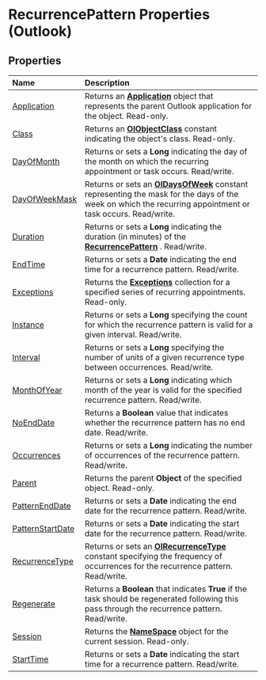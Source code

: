 
# RecurrencePattern Properties (Outlook)

## Properties



|**Name**|**Description**|
|:-----|:-----|
|[Application](dd7068ee-385a-5bfc-fe15-f6a76e5441c9.md)|Returns an  **[Application](797003e7-ecd1-eccb-eaaf-32d6ddde8348.md)** object that represents the parent Outlook application for the object. Read-only.|
|[Class](64e7d0b9-9a86-7e81-1747-306c28bd5611.md)|Returns an  **[OlObjectClass](33d724b3-df3c-2a7f-a80f-93b66d96f588.md)** constant indicating the object's class. Read-only.|
|[DayOfMonth](d89a9a55-060c-d25d-4bf6-21e345da36d1.md)|Returns or sets a  **Long** indicating the day of the month on which the recurring appointment or task occurs. Read/write.|
|[DayOfWeekMask](79268798-90ab-4161-5a6e-97669daa475a.md)|Returns or sets an  **[OlDaysOfWeek](49712ccf-4ff7-bfdc-c023-94bcd0d97046.md)** constant representing the mask for the days of the week on which the recurring appointment or task occurs. Read/write.|
|[Duration](91cceed3-fd56-bae3-ee00-16f4b02eb2e3.md)|Returns or sets a  **Long** indicating the duration (in minutes) of the **[RecurrencePattern](36c098f7-59fb-879a-5173-ed0260d13fa4.md)** . Read/write.|
|[EndTime](7babda13-9e57-4c80-1ab3-56025753ed9d.md)|Returns or sets a  **Date** indicating the end time for a recurrence pattern. Read/write.|
|[Exceptions](e068565b-5418-897a-9f06-92e87a532144.md)|Returns the  **[Exceptions](fa3b6c2e-33b0-0f04-4e60-af2c582f2caa.md)** collection for a specified series of recurring appointments. Read-only.|
|[Instance](3458aeff-97b7-02f8-e352-203ecc92dedd.md)|Returns or sets a  **Long** specifying the count for which the recurrence pattern is valid for a given interval. Read/write.|
|[Interval](e3220174-38dc-d1e3-8d26-b3f208b554a4.md)|Returns or sets a  **Long** specifying the number of units of a given recurrence type between occurrences. Read/write.|
|[MonthOfYear](14112950-1e2a-a99a-7c48-3e76358de645.md)|Returns or sets a  **Long** indicating which month of the year is valid for the specified recurrence pattern. Read/write.|
|[NoEndDate](47c5841a-c0d2-2b06-ec73-7093779ceafa.md)|Returns a  **Boolean** value that indicates whether the recurrence pattern has no end date. Read/write.|
|[Occurrences](a99a8a1c-dcd3-e96d-6091-0a005ca3b05f.md)|Returns or sets a  **Long** indicating the number of occurrences of the recurrence pattern. Read/write.|
|[Parent](81ecfc56-b35d-e99d-9312-6b83a8dc58bf.md)|Returns the parent  **Object** of the specified object. Read-only.|
|[PatternEndDate](0f78ea71-3d92-2d38-be10-e05ab7bcf44a.md)|Returns or sets a  **Date** indicating the end date for the recurrence pattern. Read/write.|
|[PatternStartDate](20c82dbd-a622-91b6-618c-7cbe8bff2ca7.md)|Returns or sets a  **Date** indicating the start date for the recurrence pattern. Read/write.|
|[RecurrenceType](bc9b35b5-ef00-e5cf-09cc-ee8743efddcf.md)|Returns or sets an  **[OlRecurrenceType](63bc267e-6b9d-2cb5-3a96-4beb41afff72.md)** constant specifying the frequency of occurrences for the recurrence pattern. Read/write.|
|[Regenerate](c1db398b-5f13-85e0-981d-795c8c7ac8ea.md)|Returns a  **Boolean** that indicates **True** if the task should be regenerated following this pass through the recurrence pattern. Read/write.|
|[Session](f30fce75-350c-6893-276a-47b19f211249.md)|Returns the  **[NameSpace](f0dcaa19-07f5-5d42-a3bf-2e42b7885644.md)** object for the current session. Read-only.|
|[StartTime](557e0f8d-c95d-e1f9-91a2-0734248d8628.md)|Returns or sets a  **Date** indicating the start time for a recurrence pattern. Read/write.|
